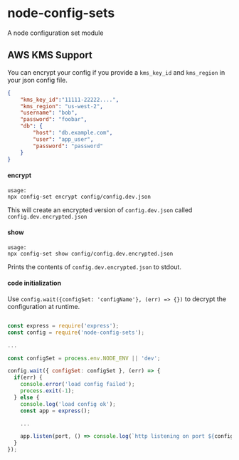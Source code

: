 # node-config-sets
A node configuration set module

## AWS KMS Support

You can encrypt your config if you provide a `kms_key_id` and `kms_region` in your json config file.

```json
{
    "kms_key_id":"11111-22222....",
    "kms_region": "us-west-2",
    "username": "bob",
    "password": "foobar",
    "db": {
        "host": "db.example.com",
        "user": "app_user",
        "password": "password"
    }
}
```

#### encrypt
    usage:
    npx config-set encrypt config/config.dev.json

This will create an encrypted version of `config.dev.json` called `config.dev.encrypted.json`

#### show
    usage:
    npx config-set show config/config.dev.encrypted.json

Prints the contents of `config.dev.encrypted.json` to stdout. 

#### code initialization 

Use `config.wait({configSet: 'configName'}, (err) => {})` to decrypt the configuration at runtime.

```javascript

const express = require('express');
const config = require('node-config-sets');

...

const configSet = process.env.NODE_ENV || 'dev';

config.wait({ configSet: configSet }, (err) => {
  if(err) {
    console.error('load config failed');
    process.exit(-1);
  } else {
    console.log('load config ok');
    const app = express();

    ...

    app.listen(port, () => console.log(`http listening on port ${config.port}`));
  }
});

```